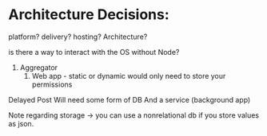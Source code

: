 # Architecture Decisions:

platform? delivery? hosting?
Architecture?

is there a way to interact with the OS without Node?

1. Aggregator
    1. Web app - static or dynamic
    would only need to store your permissions

Delayed Post
    Will need some form of DB
    And a service (background app)

Note regarding storage -> you can use a nonrelational db if you store values as json.

